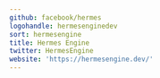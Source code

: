 ```yaml
---
github: facebook/hermes
logohandle: hermesenginedev
sort: hermesengine
title: Hermes Engine
twitter: HermesEngine
website: 'https://hermesengine.dev/'
---
```

